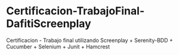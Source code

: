 # Certificacion-TrabajoFinal-DafitiScreenplay
Certificacion - Trabajo final utilizando Screenplay + Serenity-BDD + Cucumber + Selenium + Junit + Hamcrest
